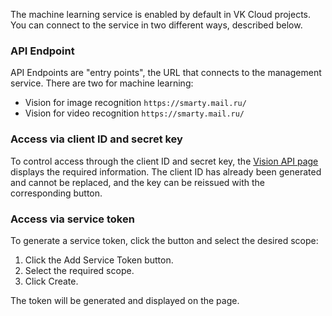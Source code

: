 The machine learning service is enabled by default in VK Cloud projects. You can connect to the service in two different ways, described below.

### API Endpoint

API Endpoints are "entry points", the URL that connects to the management service. There are two for machine learning:

- Vision for image recognition `https://smarty.mail.ru/`
- Vision for video recognition `https://smarty.mail.ru/`

### Access via client ID and secret key

To control access through the client ID and secret key, the [Vision API page](https://msk.cloud.vk.com/app/services/machinelearning/vision/access/) displays the required information. The client ID has already been generated and cannot be replaced, and the key can be reissued with the corresponding button.

### Access via service token

To generate a service token, click the button and select the desired scope:

1. Click the Add Service Token button.
2. Select the required scope.
3. Click Create.

The token will be generated and displayed on the page.
